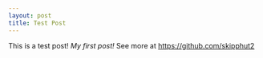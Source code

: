 ```yaml
---
layout: post
title: Test Post
---
```




This is a test post! *My first post!* See more at <https://github.com/skipphut2>


